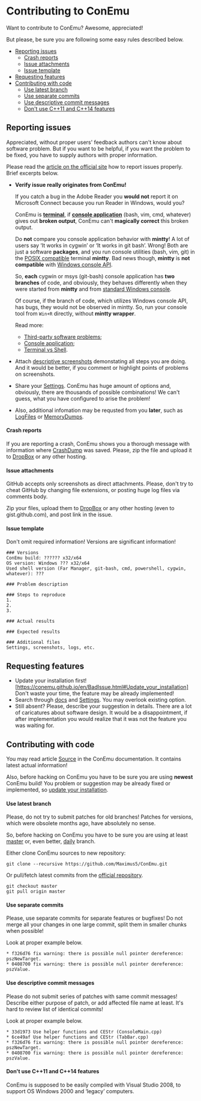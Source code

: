 # Contributing to ConEmu

Want to contribute to ConEmu? Awesome, appreciated!

But please, be sure you are following some easy rules described below.

* [Reporting issues](#reporting-issues)
  * [Crash reports](#crash-reports)
  * [Issue attachments](#issue-attachments)
  * [Issue template](#issue-template)
* [Requesting features](#requesting-features)
* [Contributing with code](#contributing-with-code)
  * [Use latest branch](#use-latest-branch)
  * [Use separate commits](#use-separate-commits)
  * [Use descriptive commit messages](#use-descriptive-commit-messages)
  * [Don't use C++11 and C++14 features](#dont-use-c11-and-c14-features)



## Reporting issues

Appreciated, without proper users' feedback authors can't know about software problem.
But if you want to be helpful, if you want the problem to be fixed, you have to supply
authors with proper information.

Please read the [article on the official site](https://conemu.github.io/en/BadIssue.html)
how to report issues properly. Brief excerpts below.

* **Verify issue really originates from ConEmu!**

  If you catch a bug in the Adobe Reader you **would not** report it
  on Microsoft Connect because you run Reader in Windows, would you?

  ConEmu is **[terminal](https://conemu.github.io/en/TerminalVsShell.html)**,
  if **[console application](https://conemu.github.io/en/ConsoleApplication.html)**
  (bash, vim, cmd, whatever) gives out **broken output**, ConEmu can't
  **magically correct** this broken output.

  Do **not** compare you console application behavior with **mintty**!
  A lot of users say ‘It works in cygwin’ or ‘It works in git bash’.
  Wrong! Both are just a software **packages**, and you run console utilities
  (bash, vim, git) in the [POSIX compatible](https://conemu.github.io/en/CygwinMsys.html)
  terminal **mintty**. Bad news though, **mintty** is **not compatible** with
  [Windows console API](https://msdn.microsoft.com/en-us/library/windows/desktop/ms681913.aspx).

  So, **each** cygwin or msys (git-bash) console application has **two branches** of code,
  and obviously, they behaves differently when they were started from **mintty**
  and from [standard Windows console](https://conemu.github.io/en/RealConsole.html).

  Of course, if the branch of code, which utilizes Windows console API,
  has bugs, they would not be observed in mintty. So, run your console
  tool from `Win+R` directly, without **mintty wrapper**.

  Read more:

  * [Third-party software problems](https://conemu.github.io/en/ThirdPartyProblems.html);
  * [Console application](https://conemu.github.io/en/ConsoleApplication.html);
  * [Terminal vs Shell](https://conemu.github.io/en/TerminalVsShell.html).

* Attach [descriptive screenshots](https://conemu.github.io/en/BadIssue.html#Screenshot)
  demonstating all steps you are doing. And it would be better, if you comment or highlight
  points of problems on screenshots.

* Share your [Settings](https://conemu.github.io/en/Settings.html).
  ConEmu has huge amount of options and, obviously, there are thousands of possible
  combinations! We can't guess, what you have configured to arise the problem!

* Also, additional infomation may be requsted from you **later**,
  such as [LogFiles](https://conemu.github.io/en/LogFiles.html)
  or [MemoryDumps](https://conemu.github.io/en/MemoryDump.html).


#### Crash reports

If you are reporting a crash, ConEmu shows you a thorough message
with information where [CrashDump](https://conemu.github.io/en/CrashDump.html)
was saved. Please, zip the file and upload it to
[DropBox](https://conemu.github.io/en/DropBox.html) or any other hosting.

#### Issue attachments

GitHub accepts only screenshots as direct attachments.
Please, don't try to cheat GitHub by changing file extensions,
or posting huge log files via comments body.

Zip your files, upload them to
[DropBox](https://conemu.github.io/en/DropBox.html)
or any other hosting (even to gist.github.com),
and post link in the issue.

#### Issue template

Don't omit required information! Versions are significant information!

~~~
### Versions
ConEmu build: ?????? x32/x64
OS version: Windows ??? x32/x64
Used shell version (Far Manager, git-bash, cmd, powershell, cygwin, whatever): ???

### Problem description

### Steps to reproduce
1. 
2. 
3. 

### Actual results

### Expected results

### Additional files
Settings, screenshots, logs, etc.
~~~



## Requesting features

* Update your installation first!
  [https://conemu.github.io/en/BadIssue.html#Update_your_installation]
  Don't waste your time, the feature may be already implemented!
* Search through [docs](https://conemu.github.io) and
  [Settings](https://conemu.github.io/en/Settings.html).
  You may overlook existing option.
* Still absent? Please, describe your suggestion in details.
  There are a lot of caricatures about software design.
  It would be a disappointment, if after implementation you would
  realize that it was not the feature you was waiting for.



## Contributing with code

You may read article [Source](https://conemu.github.io/en/Source.html)
in the ConEmu documentation. It contains latest actual information!

Also, before hacking on ConEmu you have to be sure you are using **newest** ConEmu build!
You problem or suggestion may be already fixed or implemented, so
[update your installation](https://conemu.github.io/en/BadIssue.html#Update_your_installation).

#### Use latest branch

Please, do not try to submit patches for old branches!
Patches for versions, which were obsolete months ago,
have absolutely no sense.

So, before hacking on ConEmu you have to be sure you are using
at least [master](https://github.com/ConEmu/tree/master)
or, even better, [daily](https://github.com/ConEmu/tree/daily)
branch.

Either clone ConEmu sources to new repository:

~~~
git clone --recursive https://github.com/Maximus5/ConEmu.git
~~~

Or pull/fetch latest commits from the
[official repository](https://conemu.github.io/en/Source.html).

~~~
git checkout master
git pull origin master
~~~

#### Use separate commits

Please, use separate commits for separate features or bugfixes!
Do not merge all your changes in one large commit, split them
in smaller chunks when possible!

Look at proper example below.

~~~
* f326d76 fix warning: there is possible null pointer dereference: pszNewTarget.
* 0408700 fix warning: there is possible null pointer dereference: pszValue.
~~~

#### Use descriptive commit messages

Please do not submit series of patches with same commit messages!
Describe either purpose of patch, or add affected file name at least.
It's hard to review list of identical commits!

Look at proper example below.

~~~
* 33d1973 Use helper functions and CEStr (ConsoleMain.cpp)
* 6ce49af Use helper functions and CEStr (TabBar.cpp)
* f326d76 fix warning: there is possible null pointer dereference: pszNewTarget.
* 0408700 fix warning: there is possible null pointer dereference: pszValue.
~~~

#### Don't use C++11 and C++14 features

ConEmu is supposed to be easily compiled with Visual Studio 2008,
to support OS Windows 2000 and ‘legacy’ computers.
